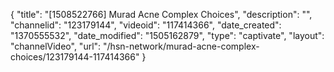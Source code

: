 {
    "title": "[1508522766] Murad Acne Complex Choices",
    "description": "",
    "channelid": "123179144",
    "videoid": "117414366",
    "date_created": "1370555532",
    "date_modified": "1505162879",
    "type": "captivate",
    "layout": "channelVideo",
    "url": "\/hsn-network\/murad-acne-complex-choices\/123179144-117414366"
}